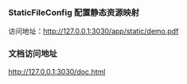 ### StaticFileConfig 配置静态资源映射 
访问地址：http://127.0.0.1:3030/app/static/demo.pdf
### 文档访问地址
http://127.0.0.1:3030/doc.html